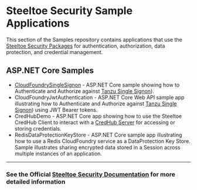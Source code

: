 # Steeltoe Security Sample Applications

This section of the Samples repository contains applications that use the [Steeltoe Security Packages](https://docs.steeltoe.io/api/v3/security/) for authentication, authorization, data protection, and credential management.

## ASP.NET Core Samples

* [CloudFoundrySingleSignon](src/CloudFoundrySingleSignon/README.md) - ASP.NET Core sample showing how to Authenticate and Authorize against [Tanzu Single Signon](https://docs.vmware.com/en/Single-Sign-On-for-VMware-Tanzu-Application-Service)).
* CloudFoundryJwtAuthentication - ASP.NET Core Web API sample app illustrating how to Authenticate and Authorize against [Tanzu Single Signon](https://docs.vmware.com/en/Single-Sign-On-for-VMware-Tanzu-Application-Service)) using JWT Bearer tokens.
* CredHubDemo - ASP.NET Core app showing how to use the Steeltoe CredHub Client to interact with a [CredHub Server](https://github.com/cloudfoundry/credhub) for accessing or storing credentials.
* RedisDataProtectionKeyStore - ASP.NET Core sample app illustrating how to use a Redis CloudFoundry service as a DataProtection Key Store.  Sample illustrates sharing encrypted data stored in a Session across multiple instances of an application.

---

### See the Official [Steeltoe Security Documentation](https://docs.steeltoe.io/api/v3/security/) for more detailed information
